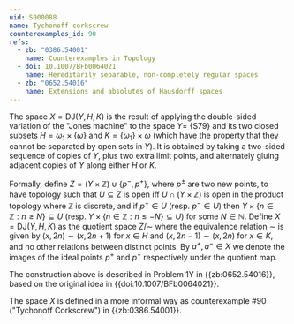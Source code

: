 ```yaml
---
uid: S000088
name: Tychonoff corkscrew
counterexamples_id: 90
refs:
  - zb: "0386.54001"
    name: Counterexamples in Topology
  - doi: 10.1007/BFb0064021
    name: Hereditarily separable, non-completely regular spaces
  - zb: "0652.54016"
    name: Extensions and absolutes of Hausdorff spaces
---
```


The space $X=\mathrm{DJ}(Y,H,K)$ is the result of applying the double-sided variation of the "Jones machine" to the space $Y=$ {S79} and its two closed subsets $H=\omega_1\times\{\omega\}$ and $K=\{\omega_1\}\times\omega$ (which have the property that they cannot be separated by open sets in $Y$). It is obtained by taking a two-sided sequence of copies of $Y$, plus two extra limit points, and alternately gluing adjacent copies of $Y$ along either $H$ or $K$.

Formally, define $Z = (Y\times \mathbb{Z}) \cup \{p^-, p^+\}$, where $p^\pm$ are two new points, to have topology such that $U\subseteq Z$ is open iff $U\cap (Y\times \mathbb{Z})$ is open in the product topology where $\mathbb{Z}$ is discrete,
and if $p^+\in U$ (resp. $p^-\in U$) then $Y\times \{n\in \mathbb{Z} : n\geq N\}\subseteq U$
(resp. $Y\times \{n\in \mathbb{Z} : n\leq -N\}\subseteq U$) for some $N\in\mathbb{N}$.
Define $X=\mathrm{DJ}(Y,H,K)$ as the quotient space $Z/{\sim}$ where the equivalence relation $\sim$ is given by $(x, 2n)\sim (x, 2n+1)$ for $x\in H$ and $(x, 2n-1)\sim (x, 2n)$ for $x\in K$, and no other relations between distinct points.
By $a^+,a^-\in X$ we denote the images of the ideal points $p^+$ and $p^-$ respectively under the quotient map.

The construction above is described in Problem 1Y in {{zb:0652.54016}}, based on the original idea in {{doi:10.1007/BFb0064021}}.

The space $X$ is defined in a more informal way as counterexample #90 ("Tychonoff Corkscrew") in {{zb:0386.54001}}.

